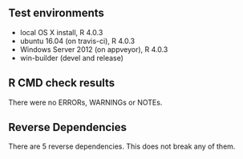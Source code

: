 ## Test environments
* local OS X install, R 4.0.3
* ubuntu 16.04 (on travis-ci), R 4.0.3
* Windows Server 2012 (on appveyor), R 4.0.3
* win-builder (devel and release)

## R CMD check results
There were no ERRORs, WARNINGs or NOTEs.

## Reverse Dependencies
There are 5 reverse dependencies. This does not break any of them.
